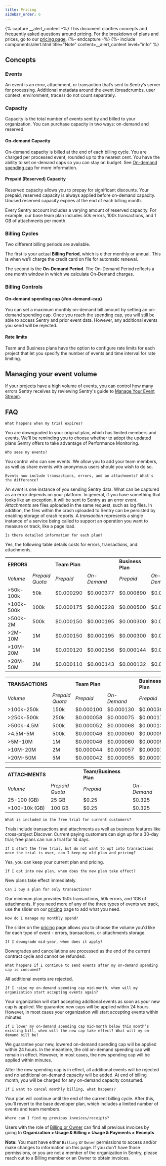```yaml
---
title: Pricing
sidebar_order: 6
---
```


{% capture __alert_content -%}
This document clarifies concepts and frequently asked questions around pricing. For the breakdown of plans and prices, go to our [pricing page](https://sentry.io/pricing/).
{%- endcapture -%}
{%- include components/alert.html
  title="Note"
  content=__alert_content
  level="info"
%}

## Concepts

### Events

An event is an error, attachment, or transaction that’s sent to Sentry’s server for processing. Additional metadata around the event (breadcrumbs, user context, environment, traces) do not count separately.

### Capacity

Capacity is the total number of events sent by and billed to your organization. You can purchase capacity in two ways: on-demand and reserved.

#### On-demand Capacity

On-demand capacity is billed at the end of each billing cycle. You are charged per processed event, rounded up to the nearest cent. You have the ability to set on-demand caps so you can stay on budget. See [On-demand spending cap](#on-demand-cap) for more information.

#### Prepaid (Reserved) Capacity

Reserved capacity allows you to prepay for significant discounts. Your prepaid, reserved capacity is always applied before on-demand capacity. Unused reserved capacity expires at the end of each billing month.

Every Sentry account includes a varying amount of reserved capacity. For example, our base team plan includes 50k errors, 100k transactions, and 1 GB of attachments per month.

### Billing Cycles

Two different billing periods are available.

The first is your actual **Billing Period**, which is either monthly or annual. This is when we’ll charge the credit card on file for automatic renewal.

The second is the **On-Demand Period**. The On-Demand Period reflects a one month window in which we calculate On-Demand charges.

### Billing Controls

#### On-demand spending cap {#on-demand-cap}

You can set a maximum monthly on-demand bill amount by setting an on-demand spending cap. Once you reach the spending cap, you will still be able to access Sentry and prior event data. However, any additional events you send will be rejected.

#### Rate limits

Team and Business plans have the option to configure rate limits for each project that let you specify the number of events and time interval for rate limiting.

## Managing your event volume

If your projects have a high volume of events, you can control how many errors Sentry receives by reviewing Sentry's guide to [Manage Your Event Stream](/accounts/quotas/manage-event-stream-guide/).

## FAQ

`What happens when my trial expires?`

You are downgraded to your original plan, which has limited members and events. We'll be reminding you to choose whether to adopt the updated plans Sentry offers to take advantage of Performance Monitoring.

`Who sees my events?`

You control who can see events. We allow you to add your team members, as well as share events with anonymous users should you wish to do so.

`Events now include transactions, errors, and an attachments? What's the difference?`

An *event* is one instance of you sending Sentry data. What can be captured as an error depends on your platform. In general, if you have something that looks like an exception, it will be sent to Sentry as an error event. *Attachments* are files uploaded in the same request, such as log files. In addition, the files within the crash uploaded to Sentry can be persisted by enabling storage of crash reports. A *transaction* represents a single instance of a service being called to support an operation you want to measure or track, like a page load.

`Is there detailed information for each plan?`

Yes, the following table details costs for errors, transactions, and attachments.

<table>
  <tbody>
    <tr>
    <td>
      <strong>ERRORS </strong>
    </td>
    <td>
      <strong> </strong>
    </td>
      <td>
        <strong>Team Plan</strong>
      </td>
      <td>
        <strong></strong>
      </td>
      <td>
        <strong>Business Plan</strong>
      </td>
      <td>
        <strong></strong>
      </td>
    </tr>
    <tr>
      <td><i>Volume</i></td>
      <td><i>Prepaid Quota</i></td>
      <td><i>Prepaid</i></td>
      <td><i>On-Demand</i></td>
      <td><i>Prepaid</i></td>
      <td><i>On-Demand</i></td>
    </tr>
    <tr>
      <td>>50k-100k</td>
      <td>50k</td>
      <td>$0.000290</td>
      <td>$0.000377</td>
      <td>$0.000890</td>
      <td>$0.001157</td>
    </tr>
    <tr>
      <td>>100k-500k</td>
      <td>100k</td>
      <td>$0.000175</td>
      <td>$0.000228</td>
      <td>$0.000500</td>
      <td>$0.000650</td>
    </tr>
    <tr>
      <td>>500k-2M</td>
      <td>500k</td>
      <td>$0.000150</td>
      <td>$0.000195</td>
      <td>$0.000300</td>
      <td>$0.000390</td>
    </tr>
    <tr>
      <td>>2M-10M</td>
      <td>1M</td>
      <td>$0.000150</td>
      <td>$0.000195</td>
      <td>$0.000300</td>
      <td>$0.000390</td>
    </tr>
    <tr>
      <td>>10M-20M</td>
      <td>1M</td>
      <td>$0.000120</td>
      <td>$0.000156</td>
      <td>$0.000144</td>
      <td>$0.000187</td>
    </tr>
    <tr>
      <td>>20M-50M</td>
      <td>2M</td>
      <td>$0.000110</td>
      <td>$0.000143</td>
      <td>$0.000132</td>
      <td>$0.000172</td>
    </tr>
    
  </tbody>
</table>

<table>
  <tbody>
    <tr>
    <td>
      <strong>TRANSACTIONS </strong>
    </td>
    <td>
      <strong> </strong>
    </td>
      <td>
        <strong>Team Plan</strong>
      </td>
      <td>
        <strong></strong>
      </td>
      <td>
        <strong>Business Plan</strong>
      </td>
      <td>
        <strong></strong>
      </td>
    </tr>
    <tr>
      <td><i>Volume</i></td>
      <td><i>Prepaid Quota</i></td>
      <td><i>Prepaid</i></td>
      <td><i>On-Demand</i></td>
      <td><i>Prepaid</i></td>
      <td><i>On-Demand</i></td>
    </tr>
    <tr>
      <td>>100k-250k</td>
      <td>150k</td>
      <td>$0.000100</td>
      <td>$0.000130</td>
      <td>$0.000300</td>
      <td>$0.000390</td>
    </tr>
    <tr>
      <td>>250k-500k</td>
      <td>250k</td>
      <td>$0.000058</td>
      <td>$0.000075</td>
      <td>$0.000178</td>
      <td>$0.000231</td>
    </tr>
    <tr>
      <td>>500k-4.5M</td>
      <td>500k</td>
      <td>$0.000052</td>
      <td>$0.000068</td>
      <td>$0.000130</td>
      <td>$0.000169</td>
    </tr>
    <tr>
      <td>>4.5M-5M</td>
      <td>500k</td>
      <td>$0.000046</td>
      <td>$0.000060</td>
      <td>$0.000092</td>
      <td>$0.000120</td>
    </tr>
    <tr>
      <td>>5M-10M</td>
      <td>1M</td>
      <td>$0.000046</td>
      <td>$0.000060</td>
      <td>$0.000092</td>
      <td>$0.000120</td>
    </tr>
    <tr>
      <td>>10M-20M</td>
      <td>2M</td>
      <td>$0.000044</td>
      <td>$0.000057</td>
      <td>$0.000077</td>
      <td>$0.000100</td>
    </tr>
    <tr>
      <td>>20M-50M</td>
      <td>5M</td>
      <td>$0.000042</td>
      <td>$0.000055</td>
      <td>$0.000074</td>
      <td>$0.000096</td>
    </tr>
    
  </tbody>
</table>

<table>
  <tbody>
    <tr>
    <td>
      <strong>ATTACHMENTS </strong>
    </td>
    <td>
      <strong> </strong>
    </td>
      <td>
        <strong>Team/Business Plan</strong>
      </td>
      <td>
        <strong></strong>
      </td>
    </tr>
    <tr>
      <td><i>Volume</i></td>
      <td><i>Prepaid Quota</i></td>
      <td><i>Prepaid</i></td>
      <td><i>On-Demand</i></td>
    </tr>
    <tr>
      <td>25-100 (GB)</td>
      <td>25 GB</td>
      <td>$0.25</td>
      <td>$0.325</td>
    </tr>
    <tr>
      <td>>100-10k (GB)</td>
      <td>100 GB</td>
      <td>$0.25</td>
      <td>$0.325</td>
    </tr>
  </tbody>
</table>

`What is included in the free trial for current customers?`

Trials include transactions and attachments as well as business features like cross-project Discover. Current paying customers can sign up for a 30-day trial; free plans can run a trial for 14 days.

`If I start the free trial, but do not want to opt into transactions once the trial is over, can I keep my old plan and pricing?`

Yes, you can keep your current plan and pricing.

`If I opt into new plan, when does the new plan take effect?`

New plans take effect immediately.

`Can I buy a plan for only transactions?`

Our minimum plan provides 150k transactions, 50k errors, and 1GB of attachments. If you need more of any of the three types of events we track, use the slider on our [pricing](https://sentry.io/pricing/) page to add what you need.

`How do I manage my monthly spend?`

The slider on the [pricing](https://sentry.io/pricing/) page allows you to choose the volume you'd like for each type of event - errors, transactions, or attachments storage.

`If I downgrade mid-year, when does it apply?`

Downgrades and cancellations are processed as the end of the current contract cycle and cannot be refunded.

`What happens if I continue to send events after my on-demand spending cap is consumed?`

All additional events are rejected.

`If I raise my on-demand spending cap mid-month, when will my organization start accepting events again?`

Your organization will start accepting additional events as soon as your new cap is applied. We guarantee new caps will be applied within 24 hours. However, in most cases your organization will start accepting events within minutes.

`If I lower my on-demand spending cap mid-month below this month’s existing bill, when will the new cap take effect? What will my on-demand bill be?`

We guarantee your new, lowered on-demand spending cap will be applied within 24 hours. In the meantime, the old on-demand spending cap will remain in effect. However, in most cases, the new spending cap will be applied within minutes.

After the new spending cap is in effect, all additional events will be rejected and no additional on-demand capacity will be added. At end of billing month, you will be charged for any on-demand capacity consumed.

`If I want to cancel monthly billing, what happens?`

Your plan will continue until the end of the current billing cycle. After this, you’ll revert to the base developer plan, which includes a limited number of events and team members.

`Where can I find my previous invoices/receipts?`

Users with the role of [Billing or Owner](/accounts/membership/) can find all previous invoices by going to **Organization > Usage & Billing > Usage & Payments > Receipts**.

**Note:** You must have either `Billing` or `Owner` permissions to access and/or make changes to information on this page. If you don't have those permissions, or you are not a member of the organization in Sentry, please reach out to a Billing member or an Owner to obtain invoices.
